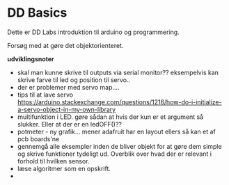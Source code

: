 # DD Basics
Dette er DD Labs introduktion til arduino og programmering.

Forsøg med at gøre det objektorienteret.


**udviklingsnoter**

* skal man kunne skrive til outputs via serial monitor?? eksempelvis kan skrive farve til led og position til servo..  
* der er problemer med servo map....
* tips til at lave servo https://arduino.stackexchange.com/questions/1216/how-do-i-initialize-a-servo-object-in-my-own-library
* multifunktion i LED. gøre sådan at hvis der kun er et argument så slukker. Eller at der er en ledOFF()??
* potmeter - ny grafik... mener adafruit har en layout ellers så kan et af pcb boards'ne
* gennemgå alle eksempler inden de bliver objekt for at gøre dem simple og skrive funktioner tydeligt ud. Overblik over hvad der er relevant i forhold til hvilken sensor.
* læse algoritmer som en opskrift.
* 
